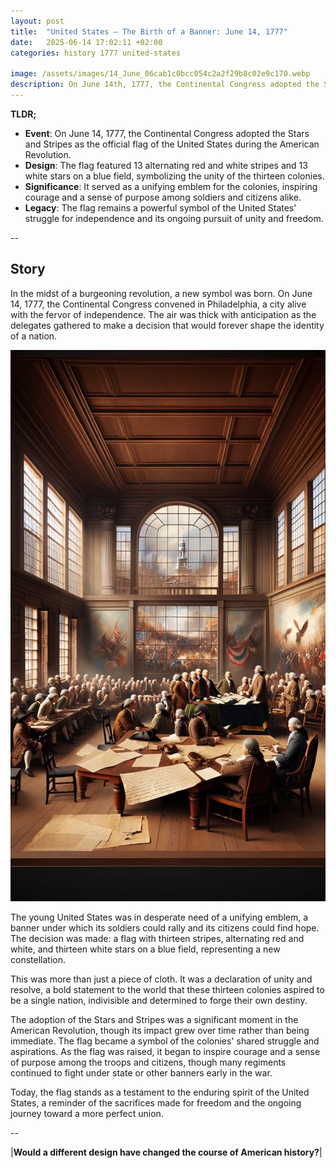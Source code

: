 ```yaml
---
layout: post
title:  "United States – The Birth of a Banner: June 14, 1777"
date:   2025-06-14 17:02:11 +02:00
categories: history 1777 united-states

image: /assets/images/14_June_06cab1c0bcc054c2a2f29b8c02e9c170.webp
description: On June 14th, 1777, the Continental Congress adopted the Stars and Stripes as the official flag of the United States, establishing the design of the flag with thirteen stripes and thirteen stars.
---
```


**TLDR;**
- **Event**: On June 14, 1777, the Continental Congress adopted the Stars and Stripes as the official flag of the United States during the American Revolution.
- **Design**: The flag featured 13 alternating red and white stripes and 13 white stars on a blue field, symbolizing the unity of the thirteen colonies.
- **Significance**: It served as a unifying emblem for the colonies, inspiring courage and a sense of purpose among soldiers and citizens alike.
- **Legacy**: The flag remains a powerful symbol of the United States' struggle for independence and its ongoing pursuit of unity and freedom.

--


## Story
In the midst of a burgeoning revolution, a new symbol was born. On June 14, 1777, the Continental Congress convened in Philadelphia, a city alive with the fervor of independence. The air was thick with anticipation as the delegates gathered to make a decision that would forever shape the identity of a nation.

![Image](/assets/images/14_June_06cab1c0bcc054c2a2f29b8c02e9c170.webp)

The young United States was in desperate need of a unifying emblem, a banner under which its soldiers could rally and its citizens could find hope. The decision was made: a flag with thirteen stripes, alternating red and white, and thirteen white stars on a blue field, representing a new constellation.

This was more than just a piece of cloth. It was a declaration of unity and resolve, a bold statement to the world that these thirteen colonies aspired to be a single nation, indivisible and determined to forge their own destiny.

The adoption of the Stars and Stripes was a significant moment in the American Revolution, though its impact grew over time rather than being immediate. The flag became a symbol of the colonies' shared struggle and aspirations. As the flag was raised, it began to inspire courage and a sense of purpose among the troops and citizens, though many regiments continued to fight under state or other banners early in the war.

Today, the flag stands as a testament to the enduring spirit of the United States, a reminder of the sacrifices made for freedom and the ongoing journey toward a more perfect union.


--

|**Would a different design have changed the course of American history?**|

